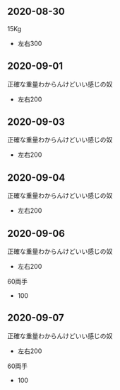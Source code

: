 ## 2020-08-30
15Kg
 - 左右300

## 2020-09-01
正確な重量わからんけどいい感じの奴
 - 左右200

## 2020-09-03
正確な重量わからんけどいい感じの奴
 - 左右200

## 2020-09-04
正確な重量わからんけどいい感じの奴
 - 左右200

## 2020-09-06
正確な重量わからんけどいい感じの奴
 - 左右200

60両手
 - 100

## 2020-09-07
正確な重量わからんけどいい感じの奴
 - 左右200

60両手
 - 100
